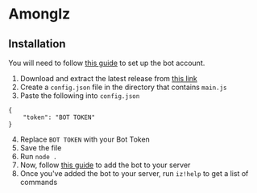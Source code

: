# AmongIz

## Installation
You will need to follow [this guide](https://discordjs.guide/preparations/setting-up-a-bot-application.html#creating-your-bot) to set up the bot account.
1. Download and extract the latest release from [this link](https://github.com/IzMichael/AmongIz/releases/latest)
2. Create a `config.json` file in the directory that contains `main.js`
3. Paste the following into `config.json`
```
{
    "token": "BOT TOKEN"
}
```
4. Replace `BOT TOKEN` with your Bot Token
5. Save the file
6. Run `node .`
7. Now, follow [this guide](https://discordjs.guide/preparations/adding-your-bot-to-servers.html#bot-invite-links) to add the bot to your server
8. Once you've added the bot to your server, run `iz!help` to get a list of commands